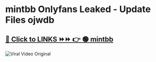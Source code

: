 
 # mintbb Onlyfans Leaked - Update Files ojwdb

## <h2><a href="https://clipsfans.com/mintbb&ref=git">🔗 Click to LINKS ⏩⏩ 👉 🟢 mintbb </a></h2>

<a href="https://clipsfans.com/mintbb&ref=git" rel="nofollow" data-target="animated-image.originalLink"><img src="https://i.ibb.co.com/xMMVF88/686577567.gif" alt="Viral Video Original" style="max-width: 100%; display: inline-block;" data-target="animated-image.originalImage"></a>

